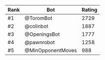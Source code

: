 Rank|Bot|Rating
---|---|---
#1|@ToromBot|2729
#2|@colinbot|1887
#3|@OpeningsBot|1777
#4|@pawnrobot|1258
#5|@MinOpponentMoves|988
